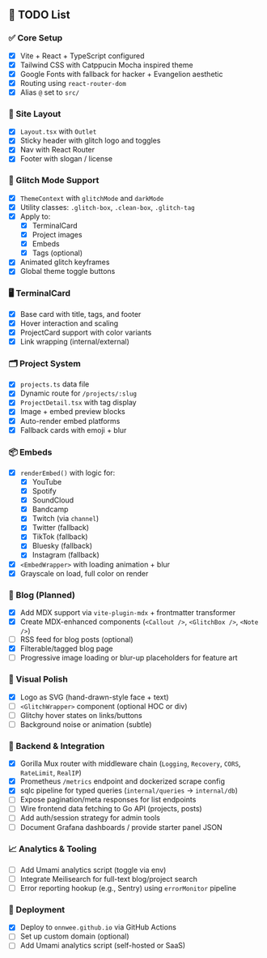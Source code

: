 ## 📝 TODO List

### ✅ Core Setup

- [x] Vite + React + TypeScript configured
- [x] Tailwind CSS with Catppucin Mocha inspired theme
- [x] Google Fonts with fallback for hacker + Evangelion aesthetic
- [x] Routing using `react-router-dom`
- [x] Alias `@` set to `src/`

### 🧠 Site Layout

- [x] `Layout.tsx` with `Outlet`
- [x] Sticky header with glitch logo and toggles
- [x] Nav with React Router
- [x] Footer with slogan / license

### 🧬 Glitch Mode Support

- [x] `ThemeContext` with `glitchMode` and `darkMode`
- [x] Utility classes: `.glitch-box`, `.clean-box`, `.glitch-tag`
- [x] Apply to:
  - [x] TerminalCard
  - [x] Project images
  - [x] Embeds
  - [x] Tags (optional)
- [x] Animated glitch keyframes
- [x] Global theme toggle buttons

### 🖥 TerminalCard

- [x] Base card with title, tags, and footer
- [x] Hover interaction and scaling
- [x] ProjectCard support with color variants
- [x] Link wrapping (internal/external)

### 🗂 Project System

- [x] `projects.ts` data file
- [x] Dynamic route for `/projects/:slug`
- [x] `ProjectDetail.tsx` with tag display
- [x] Image + embed preview blocks
- [x] Auto-render embed platforms
- [x] Fallback cards with emoji + blur

### 📦 Embeds

- [x] `renderEmbed()` with logic for:
  - [x] YouTube
  - [x] Spotify
  - [x] SoundCloud
  - [x] Bandcamp
  - [x] Twitch (via `channel`)
  - [x] Twitter (fallback)
  - [x] TikTok (fallback)
  - [x] Bluesky (fallback)
  - [x] Instagram (fallback)
- [x] `<EmbedWrapper>` with loading animation + blur
- [x] Grayscale on load, full color on render

### 📃 Blog (Planned)

- [x] Add MDX support via `vite-plugin-mdx` + frontmatter transformer
- [x] Create MDX-enhanced components (`<Callout />`, `<GlitchBox />`, `<Note />`)
- [ ] RSS feed for blog posts (optional)
- [x] Filterable/tagged blog page
- [ ] Progressive image loading or blur-up placeholders for feature art

### 🧱 Visual Polish

- [x] Logo as SVG (hand-drawn-style face + text)
- [ ] `<GlitchWrapper>` component (optional HOC or div)
- [ ] Glitchy hover states on links/buttons
- [ ] Background noise or animation (subtle)

### 🧩 Backend & Integration

- [x] Gorilla Mux router with middleware chain (`Logging`, `Recovery`, `CORS`, `RateLimit`, `RealIP`)
- [x] Prometheus `/metrics` endpoint and dockerized scrape config
- [x] sqlc pipeline for typed queries (`internal/queries` → `internal/db`)
- [ ] Expose pagination/meta responses for list endpoints
- [ ] Wire frontend data fetching to Go API (projects, posts)
- [ ] Add auth/session strategy for admin tools
- [ ] Document Grafana dashboards / provide starter panel JSON

### 📈 Analytics & Tooling

- [ ] Add Umami analytics script (toggle via env)
- [ ] Integrate Meilisearch for full-text blog/project search
- [ ] Error reporting hookup (e.g., Sentry) using `errorMonitor` pipeline

### 🚀 Deployment

- [x] Deploy to `onnwee.github.io` via GitHub Actions
- [ ] Set up custom domain (optional)
- [ ] Add Umami analytics script (self-hosted or SaaS)
